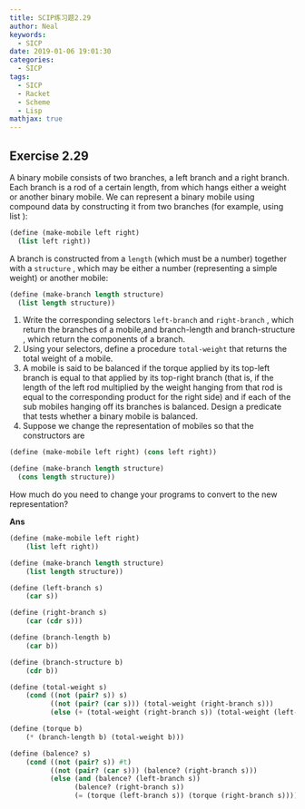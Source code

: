 ```yaml
---
title: SCIP练习题2.29
author: Neal
keywords:
  - SICP
date: 2019-01-06 19:01:30
categories:
  - SICP
tags:
  - SICP
  - Racket
  - Scheme
  - Lisp
mathjax: true
---
```


## Exercise 2.29

A binary mobile consists of two branches, a left branch and a right branch. Each branch is a rod of a certain length, from which hangs either a weight or another binary mobile. We can represent a binary mobile using compound data by constructing it from two branches (for example, using list ):

```scheme
(define (make-mobile left right)
  (list left right))
```

A branch is constructed from a `length` (which must be a number) together with a `structure` , which may be either a number (representing a simple weight) or another mobile:

```scheme
(define (make-branch length structure)
  (list length structure))
```

1. Write the corresponding selectors `left-branch` and `right-branch` , which return the branches of a mobile,and branch-length and branch-structure , which return the components of a branch.
2. Using your selectors, define a procedure `total-weight` that returns the total weight of a mobile.
3. A mobile is said to be balanced if the torque applied by its top-left branch is equal to that applied by its top-right branch (that is, if the length of the left rod multiplied by the weight hanging from that rod is equal to the corresponding product for the right side) and if each of the sub mobiles hanging off its branches is balanced. Design a predicate that tests whether a binary mobile is balanced.
4. Suppose we change the representation of mobiles so that the constructors are

```scheme
(define (make-mobile left right) (cons left right))

(define (make-branch length structure)
  (cons length structure))
```

How much do you need to change your programs to convert to the new representation?

**Ans**

```scheme
(define (make-mobile left right)
    (list left right))

(define (make-branch length structure)
    (list length structure))

(define (left-branch s)
    (car s))

(define (right-branch s)
    (car (cdr s)))

(define (branch-length b)
    (car b))

(define (branch-structure b)
    (cdr b))

(define (total-weight s)
    (cond ((not (pair? s)) s)
          ((not (pair? (car s))) (total-weight (right-branch s)))
          (else (+ (total-weight (right-branch s)) (total-weight (left-branch s))))))

(define (torque b)
    (* (branch-length b) (total-weight b)))

(define (balence? s)
    (cond ((not (pair? s)) #t)
          ((not (pair? (car s))) (balence? (right-branch s)))
          (else (and (balence? (left-branch s))
                (balence? (right-branch s))
                (= (torque (left-branch s)) (torque (right-branch s)))))))

```

